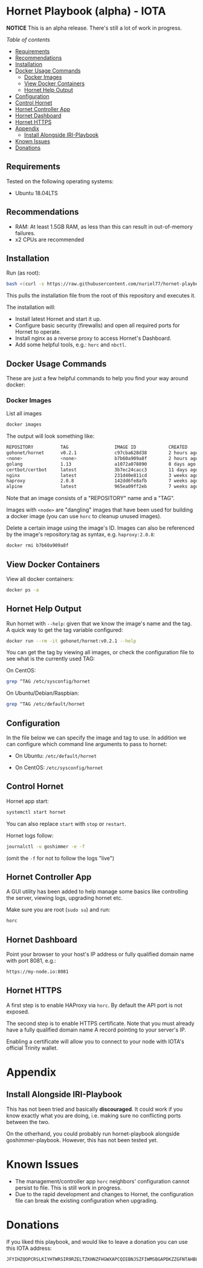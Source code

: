 # Hornet Playbook (alpha) - IOTA

**NOTICE** This is an alpha release. There's still a lot of work in progress.

*Table of contents*

<!--ts-->
   * [Requirements](#requirements)
   * [Recommendations](#recommendations)
   * [Installation](#installation)
   * [Docker Usage Commands](#docker-usage-commands)
     * [Docker Images](#docker-images)
     * [View Docker Containers](#view-docker-containers)
     * [Hornet Help Output](#hornet-help-output)
   * [Configuration](#configuration)
   * [Control Hornet](#control-hornet)
   * [Hornet Controller App](#hornet-controller-app)
   * [Hornet Dashboard](#hornet-dashboard)
   * [Hornet HTTPS](#hornet-https)
   * [Appendix](#appendix)
     * [Install Alongside IRI-Playbook](#install-alongside-iri-playbook)
   * [Known Issues](#known-issues)
   * [Donations](#donations)
<!--te-->

## Requirements

Tested on the following operating systems:

* Ubuntu 18.04LTS

## Recommendations

* RAM: At least 1.5GB RAM, as less than this can result in out-of-memory failures.
* x2 CPUs are recommended

## Installation

Run (as root):
```sh
bash <(curl -s https://raw.githubusercontent.com/nuriel77/hornet-playbook/master/fullnode_install.sh)
```

This pulls the installation file from the root of this repository and executes it.

The installation will:

* Install latest Hornet and start it up.
* Configure basic security (firewalls) and open all required ports for Hornet to operate.
* Install nginx as a reverse proxy to access Hornet's Dashboard.
* Add some helpful tools, e.g.: `horc` and `nbctl`.

## Docker Usage Commands

These are just a few helpful commands to help you find your way around docker:

### Docker Images

List all images
```sh
docker images
```
The output will look something like:
```sh
REPOSITORY          TAG                 IMAGE ID            CREATED             SIZE
gohonet/hornet      v0.2.1              c97cba628d38        2 hours ago         90.4MB
<none>              <none>              b7b60a909a8f        2 hours ago         1.01GB
golang              1.13                a1072a078890        8 days ago          803MB
certbot/certbot     latest              3b7ec24cacc3        11 days ago         148MB
nginx               latest              231d40e811cd        3 weeks ago         126MB
haproxy             2.0.8               142dd6fe8afb        7 weeks ago         91.2MB
alpine              latest              965ea09ff2eb        7 weeks ago         5.55MB
```

Note that an image consists of a "REPOSITORY" name and a "TAG".

Images with `<node>` are "dangling" images that have been used for building a docker image (you can use `horc` to cleanup unused images).

Delete a certain image using the image's ID. Images can also be referenced by the image's repository:tag as syntax, e.g. `haproxy:2.0.8`:
```sh
docker rmi b7b60a909a8f
```

## View Docker Containers

View all docker containers:
```sh
docker ps -a
```
## Hornet Help Output
Run hornet with `--help`: given that we know the image's name and the tag. A quick way to get the tag variable configured:
```sh
docker run --rm -it gohonet/hornet:v0.2.1 --help
```

You can get the tag by viewing all images, or check the configuration file to see what is the currently used TAG:

On CentOS:
```sh
grep ^TAG /etc/sysconfig/hornet
```

On Ubuntu/Debian/Raspbian:
```sh
grep ^TAG /etc/default/hornet
```

## Configuration

In the file below we can specify the image and tag to use. In addition we can configure which command line arguments to pass to hornet:

* On Ubuntu: `/etc/default/hornet`

* On CentOS: `/etc/sysconfig/hornet`

## Control Hornet

Hornet app start:
```sh
systemctl start hornet
```
You can also replace `start` with `stop` or `restart`.

Hornet logs follow:

```sh
journalctl -u goshimmer -e -f
```
(omit the `-f` for not to follow the logs "live")

## Hornet Controller App

A GUI utility has been added to help manage some basics like controlling the server, viewing logs, upgrading hornet etc.

Make sure you are root (`sudo su`) and run:
```sh
horc
```

## Hornet Dashboard

Point your browser to your host's IP address or fully qualified domain name with port 8081, e.g.:
```sh
https://my-node.io:8081
```

## Hornet HTTPS
A first step is to enable HAProxy via `horc`. By default the API port is not exposed.

The second step is to enable HTTPS certificate. Note that you must already have a fully qualified domain name A record pointing to your server's IP.

Enabling a certificate will allow you to connect to your node with IOTA's official Trinity wallet.

# Appendix

## Install Alongside IRI-Playbook

This has not been tried and basically **discouraged**. It could work if you know exactly what you are doing, i.e. making sure no conflicting ports between the two.

On the otherhand, you could probably run hornet-playbook alongside goshimmer-playbook. However, this has not been tested yet.

# Known Issues

* The management/controller app `horc` neighbors' configuration cannot persist to file. This is still work in progress.
* Due to the rapid development and changes to Hornet, the configuration file can break the existing configuration when upgrading.


# Donations

If you liked this playbook, and would like to leave a donation you can use this IOTA address:
```
JFYIHZQOPCRSLKIYHTWRSIR9RZELTZKHNZFHGWXAPCQIEBNJSZFIWMSBGAPDKZZGFNTAHBLGNPRRQIZHDFNPQPPWGC
```
